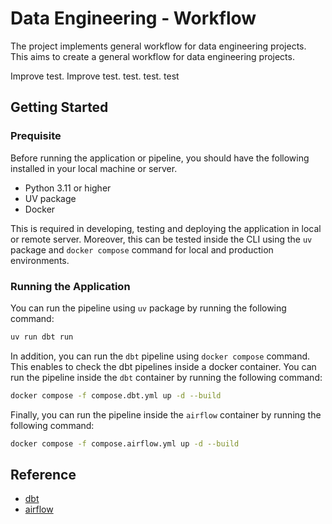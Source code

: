 # Data Engineering - Workflow
<a name="readme-top"></a>
The project implements general workflow for data engineering projects. This aims to create a general workflow for data engineering projects.

Improve test. Improve test. test. test. test

## Getting Started

### Prequisite

Before running the application or pipeline, you should have the following installed in your local machine or server.
- Python 3.11 or higher
- UV package
- Docker

This is required in developing, testing and deploying the application in local or remote server. Moreover, this can be tested inside the CLI using the `uv` package and `docker compose` command for local and production environments.

### Running the Application

You can run the pipeline using `uv` package by running the following command:

```bash
uv run dbt run
```

In addition, you can run the `dbt` pipeline using `docker compose` command. This enables to check the dbt pipelines inside a docker container. You can run the pipeline inside the `dbt` container by running the following command:

```bash
docker compose -f compose.dbt.yml up -d --build
```

Finally, you can run the pipeline inside the `airflow` container by running the following command:

```bash
docker compose -f compose.airflow.yml up -d --build
```

## Reference
- [dbt](https://docs.getdbt.com/docs/introduction)
- [airflow](https://airflow.apache.org/)

<!-- ## Prequisites

## Testing and Validation

### Testing inside a container
- Make sure that docker container is installed.
- Run the docker compose dbt file.
```
docker compose -f compose.dbt.yml up
```
- Run the following commands:
```
docker-compose exec dbt dbt run
docker-compose exec dbt dbt test
docker-compose exec dbt dbt docs generate
```

### Testing inside a dependency management

- Easier to setup for local development.
- Make sure python 3.11 or higher is installed.
- Make sure that uv is installed.

```bash
uv run dbt run
```

## References
-  -->